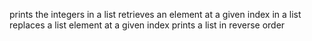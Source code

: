 prints the integers in a list
retrieves an element at a given index in a list
replaces a list element at a given index
prints a list in reverse order
